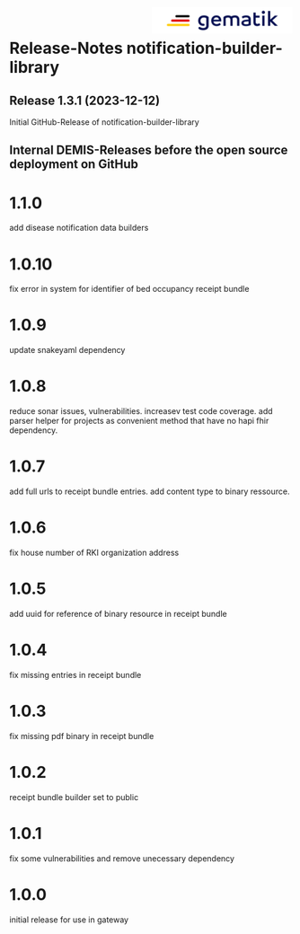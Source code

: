 <img align="right" width="250" height="47" src="media/Gematik_Logo_Flag.png"/> <br/>    

# Release-Notes notification-builder-library

## Release 1.3.1 (2023-12-12)

Initial GitHub-Release of notification-builder-library

## Internal DEMIS-Releases before the open source deployment on GitHub

# 1.1.0
add disease notification data builders

# 1.0.10
fix error in system for identifier of bed occupancy receipt bundle

# 1.0.9
update snakeyaml dependency

# 1.0.8
reduce sonar issues, vulnerabilities.
increasev test code coverage.
add parser helper for projects as convenient method that have no hapi fhir dependency.

# 1.0.7
add full urls to receipt bundle entries.
add content type to binary ressource.

# 1.0.6
fix house number of RKI organization address

# 1.0.5
add uuid for reference of binary resource in receipt bundle

# 1.0.4
fix missing entries in receipt bundle

# 1.0.3
fix missing pdf binary in receipt bundle

# 1.0.2
receipt bundle builder set to public

# 1.0.1
fix some vulnerabilities and remove unecessary dependency

# 1.0.0
initial release for use in gateway
